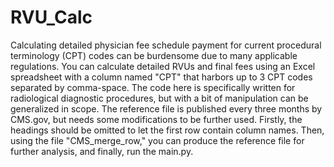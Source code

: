# RVU_Calc
Calculating detailed physician fee schedule payment for current procedural terminology (CPT) codes can be burdensome due to many applicable regulations. You can calculate detailed RVUs and final fees using an Excel spreadsheet with a column named "CPT" that harbors up to 3 CPT codes separated by comma-space.
The code here is specifically written for radiological diagnostic procedures, but with a bit of manipulation can be generalized in scope. The reference file is published every three months by CMS.gov, but needs some modifications to be further used. Firstly, the headings should be omitted to let the first row contain column names. Then, using the file "CMS_merge_row," you can produce the reference file for further analysis, and finally, run the main.py.

